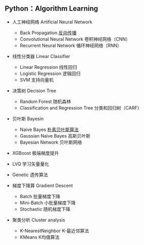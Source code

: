  Python：Algorithm Learning 
 ------
 * 人工神经网络 Artificial Neural Network
   * Back Propagation [反向传播](https://github.com/MioDou/Machine-Learning/blob/master/Back%20Gropagation/BPNeuralNetwork_test.py)
   * Convolutional Neural Network 卷积神经网络（CNN）
   * Recurrent Neural Network 循环神经网络（RNN）
   
 * 线性分类器 Linear Classifier
   * Linear Regression 线性回归
   * Logistic Regression 逻辑回归
   * SVM 支持向量机
   
 * 决策树 Decision Tree
   * Random Forest 随机森林 
   * Classification and Regression Tree 分类和回归树（CARF）
   
 * 贝叶斯 Bayesin
   * Naive Bayes [朴素贝叶斯算法](https://github.com/MioDou/Machine-Learning/blob/master/Naive%20Bayes/Bayes_classifier.py)
   * Gaussian Naive Bayes 高斯贝叶斯
   * Bayesian Network 贝叶斯网络
   
 * XGBoost 极端梯度提升
 * LVQ 学习矢量量化
 * Genetic 遗传算法
 
 * 梯度下降算 Gradient Descent 
   * Batch 批量梯度下降
   * Mini-Batch 小批量梯度下降
   * Stochastic 随机梯度下降
   
 * 聚类分析 Cluster analysis
   * K-NearestNeighbor K-最近邻算法
   * KMeans K均值算法
